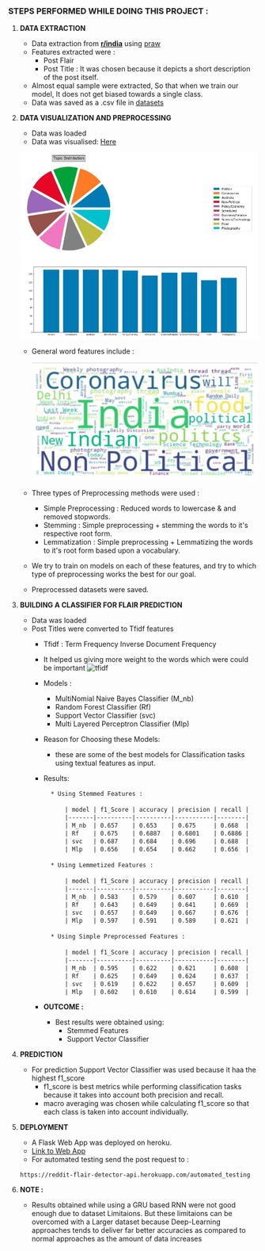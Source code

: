 ### **STEPS PERFORMED WHILE DOING THIS PROJECT :**

1. **DATA EXTRACTION**
    * Data extraction from [**r/india**](https://www.reddit.com/r/india/) using [praw](https://github.com/praw-dev/praw)
    * Features extracted were :
        * Post Flair 
        * Post Title : It was chosen because it depicts a short description of the post itself.
    * Almost equal sample were extracted, So that when we train our model, It does not get biased towards a single class.
    * Data was saved as a .csv file in [datasets](https://github.com/satya29m3/Reddit-Flair-Detector/tree/master/datasets)


2. **DATA VISUALIZATION AND PREPROCESSING**
    * Data was loaded
    * Data was visualised: [Here](https://github.com/satya29m3/Reddit-Flair-Detector/tree/master/Jupyter%20Notebook/Data_visualization.ipynb)

    ![Alt text](images/pie.jpg?raw=true "Title")
    ![Alt text](images/bar.jpg?raw=true "Title")
    * General word features include :

        ![Alt text](images/new_wordcloud.jpg?raw=true "Title")


    


    * Three types of Preprocessing methods were used :
        * Simple Preprocessing : Reduced words to lowercase & and removed stopwords.
        * Stemming : Simple preprocessing + stemming the words to it's respective root form.
        * Lemmatization : Simple preprocessing + Lemmatizing the words to it's root form based upon a vocabulary.
    * We try to train on models on each of these features, and try to which type of preprocessing works the best for our goal.
    * Preprocessed datasets were saved.

3. **BUILDING A CLASSIFIER FOR FLAIR PREDICTION**
    * Data was loaded
    * Post Titles were converted to Tfidf features
        * Tfidf : Term Frequency Inverse Document Frequency
        * It helped us giving more weight to the words which were could be important
        ![tfidf](https://www.tmblast.com/wp-content/uploads/2018/11/TF-IDF-Report-from-Moz.jpg)

        * Models :
            * MultiNomial Naive Bayes Classifier (M_nb)
            * Random Forest Classifier (Rf)
            * Support Vector Classifier (svc)
            * Multi Layered Perceptron Classifier (Mlp)
            
        * Reason for Choosing these Models:
            * these are some of the best models for Classification tasks using textual features as input.

        * Results:

                * Using Stemmed Features :

                    | model | f1_Score | accuracy | precision | recall |
                    |-------|----------|----------|-----------|--------|
                    | M_nb  | 0.657    | 0.653    | 0.675     | 0.668  |
                    | Rf    | 0.675    | 0.6887   | 0.6801    | 0.6886 |
                    | svc   | 0.687    | 0.684    | 0.696     | 0.688  |
                    | Mlp   | 0.656    | 0.654    | 0.662     | 0.656  |

                * Using Lemmetized Features :

                    | model | f1_Score | accuracy | precision | recall |
                    |-------|----------|----------|-----------|--------|
                    | M_nb  | 0.583    | 0.579    | 0.607     | 0.610  |
                    | Rf    | 0.643    | 0.649    | 0.641     | 0.669  |
                    | svc   | 0.657    | 0.649    | 0.667     | 0.676  |
                    | Mlp   | 0.597    | 0.591    | 0.589     | 0.621  |

                * Using Simple Preprocessed Features :

                    | model | f1_Score | accuracy | precision | recall |
                    |-------|----------|----------|-----------|--------|
                    | M_nb  | 0.595    | 0.622    | 0.621     | 0.608  |
                    | Rf    | 0.625    | 0.649    | 0.624     | 0.637  |
                    | svc   | 0.619    | 0.622    | 0.657     | 0.609  |
                    | Mlp   | 0.602    | 0.610    | 0.614     | 0.599  |

        * **OUTCOME :**
            * Best results were obtained using:
                * Stemmed Features
                * Support Vector Classifier
                

4. **PREDICTION**
    * For prediction Support Vector Classifier was used because it haa the highest f1_score
        * f1_score is best metrics while performing classification tasks because it takes into account both precision and recall.
        * macro averaging was chosen while calculating f1_score so that each class is taken into account individually.

5. **DEPLOYMENT**
    * A Flask Web App was deployed on heroku.
    * [Link to Web App](https://reddit-flair-detector-api.herokuapp.com/)
    * For automated testing send the post request to :
    ```
    https://reddit-flair-detector-api.herokuapp.com/automated_testing
    ```
6. **NOTE :**
   * Results obtained while using a GRU based RNN were not good enough due to dataset Limitaions. But these limitaions can be overcomed with a Larger dataset because Deep-Learning approaches tends to deliver far better accuracies as compared to normal approaches as the amount of data increases
